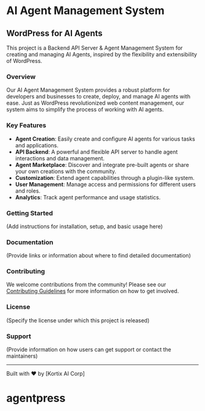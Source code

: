# AI Agent Management System

## WordPress for AI Agents

This project is a Backend API Server & Agent Management System for creating and managing AI Agents, inspired by the flexibility and extensibility of WordPress.

### Overview

Our AI Agent Management System provides a robust platform for developers and businesses to create, deploy, and manage AI agents with ease. Just as WordPress revolutionized web content management, our system aims to simplify the process of working with AI agents.

### Key Features

- **Agent Creation**: Easily create and configure AI agents for various tasks and applications.
- **API Backend**: A powerful and flexible API server to handle agent interactions and data management.
- **Agent Marketplace**: Discover and integrate pre-built agents or share your own creations with the community.
- **Customization**: Extend agent capabilities through a plugin-like system.
- **User Management**: Manage access and permissions for different users and roles.
- **Analytics**: Track agent performance and usage statistics.

### Getting Started

(Add instructions for installation, setup, and basic usage here)

### Documentation

(Provide links or information about where to find detailed documentation)

### Contributing

We welcome contributions from the community! Please see our [Contributing Guidelines](CONTRIBUTING.md) for more information on how to get involved.

### License

(Specify the license under which this project is released)

### Support

(Provide information on how users can get support or contact the maintainers)

---

Built with ❤️ by [Kortix AI Corp]
# agentpress
